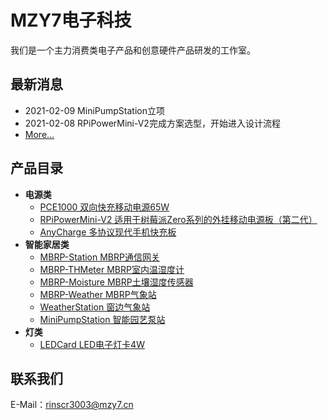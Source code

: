 # MZY7电子科技
我们是一个主力消费类电子产品和创意硬件产品研发的工作室。

## 最新消息
- 2021-02-09 MiniPumpStation立项
- 2021-02-08 RPiPowerMini-V2完成方案选型，开始进入设计流程
- [More…](news)

## 产品目录
- **电源类**
  - [PCE1000 双向快充移动电源65W](products/pce1000)
  - [RPiPowerMini-V2 适用于树莓派Zero系列的外挂移动电源板（第二代）](products/rpipowermini-v2)
  - [AnyCharge 多协议现代手机快充板](products/anycharge)
- **智能家居类**
  - [MBRP-Station  MBRP通信网关](products/mbrp-station)
  - [MBRP-THMeter MBRP室内温湿度计](products/mbrp-thmeter)
  - [MBRP-Moisture MBRP土壤湿度传感器](products/mbrp-moisture)
  - [MBRP-Weather MBRP气象站](products/mbrp-weather)
  - [WeatherStation 窗边气象站](products/weatherstation)
  - [MiniPumpStation 智能园艺泵站](products/minipumpstation)
- **灯类**
  - [LEDCard LED电子灯卡4W](products/ledcard)
  
## 联系我们
E-Mail：rinscr3003@mzy7.cn
